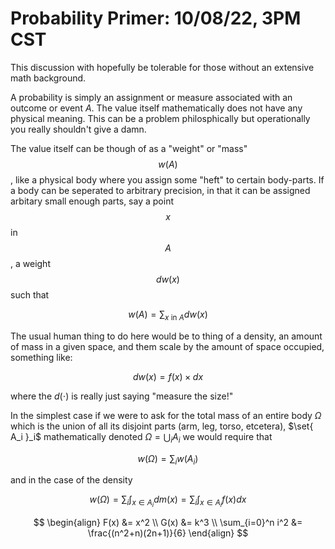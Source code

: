 # Probability Primer: 10/08/22, 3PM CST

This discussion with hopefully be tolerable for those without an extensive math background.

A probability is simply an assignment or measure associated with an outcome or event $A$. The value itself mathematically does not have any physical meaning. This can be a problem philosphically but operationally you really shouldn't give a damn.

The value itself can be though of as a "weight" or "mass" $$w(A)$$ , like a physical body where you assign some "heft" to certain body-parts. If a body can be seperated to arbitrary precision, in that it can be assigned arbitary small enough parts, say a point $$x$$ in $$A$$ , a weight $$dw(x)$$ such that

$$w(A) = \sum_{x \text{ in } A} dw(x)$$

The usual human thing to do here would be to thing of a density, an amount of mass in a given space, and them scale by the amount of space occupied, something like:

$$dw(x) = f(x) \times dx$$

where the $d(\cdot)$ is really just saying "measure the size!"

In the simplest case if we were to ask for the total mass of an entire body $\Omega$ which is the union of all its disjoint parts (arm, leg, torso, etcetera), $\set{ A_i }_i$ mathematically denoted $\Omega = \bigcup_i A_i$ we would require that 

$$w(\Omega) = \sum_i w(A_i)$$

and in the case of the density

$$w(\Omega) = \sum_i \int_{x \in A_i} dm(x)  = \sum_i \int_{x \in A_i} f(x) dx$$

$$
\begin{align}
  F(x) &= x^2 \\
  G(x) &= k^3 \\
  \sum_{i=0}^n i^2 &= \frac{(n^2+n)(2n+1)}{6}
\end{align}
$$

